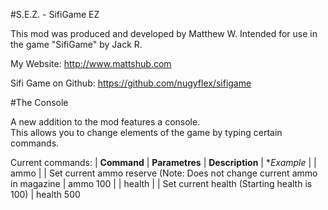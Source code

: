 #S.E.Z. - SifiGame EZ
	
This mod was produced and developed by Matthew W.
Intended for use in the game "SifiGame" by Jack R.

My Website: http://www.mattshub.com

Sifi Game on Github: https://github.com/nugyflex/sifigame

#The Console

A new addition to the mod features a console.  
This allows you to change elements of the game by typing certain commands.

Current commands:
| **Command** | **Parametres** | **Description** | **Example* |
| ammo | *<number>* | Set current ammo reserve (Note: Does not change current ammo in magazine | ammo 100 |
| health | *<number>* | Set current health (Starting health is 100) | health 500
